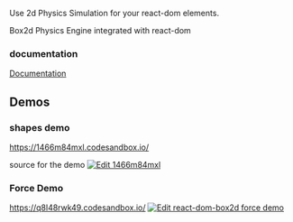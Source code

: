Use 2d Physics Simulation for your react-dom elements.

Box2d Physics Engine integrated with react-dom



### documentation

[Documentation](https://oneto018.github.io/react-dom-box2d/#/docs/)

## Demos

### shapes demo
https://1466m84mxl.codesandbox.io/

source for the demo 
[![Edit 1466m84mxl](https://codesandbox.io/static/img/play-codesandbox.svg)](https://codesandbox.io/s/1466m84mxl)

### Force Demo
https://q8l48rwk49.codesandbox.io/
[![Edit react-dom-box2d force demo](https://codesandbox.io/static/img/play-codesandbox.svg)](https://codesandbox.io/s/q8l48rwk49)

